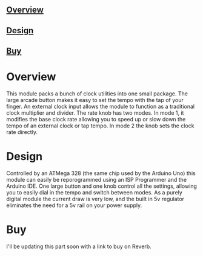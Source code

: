 ## [Overview](#Overview) 

## [Design](#Design) 

## [Buy](#Buy)

# Overview

This module packs a bunch of clock utilities into one small package. The large arcade button makes it easy to set the tempo with the tap of your finger. An external clock input allows the module to function as a traditional clock multiplier and divider. The rate knob has two modes. In mode 1, it modifies the base clock rate allowing you to speed up or slow down the tempo of an external clock or tap tempo. In mode 2 the knob sets the clock rate directly.

# Design

Controlled by an ATMega 328 (the same chip used by the Arduino Uno) this module can easily be reporogrammed using an ISP Programmer and the Arduino IDE. One large button and one knob control all the settings, allowing you to easily dial in the tempo and switch between modes. As a purely digital module the current draw is very low, and the built in 5v regulator eliminates the need for a 5v rail on your power supply.

# Buy

I'll be updating this part soon with a link to buy on Reverb.